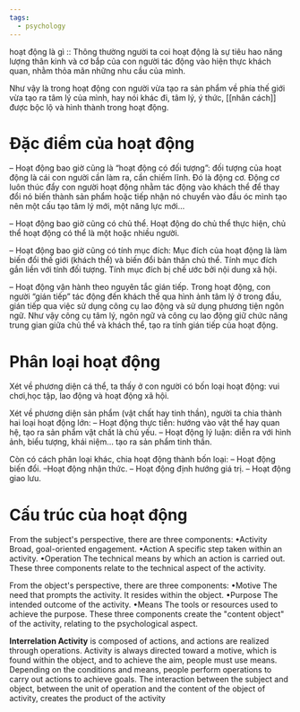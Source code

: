 ```yaml
---
tags:
  - psychology
---
```

hoạt động là gì :: Thông thường người ta coi hoạt động là sự tiêu hao năng lượng thân kinh và cơ bắp của con người tác động vào hiện thực khách quan, nhằm thỏa mãn những nhu cầu của mình.
<!--SR:!2025-03-11,3,250-->

Như vậy là trong hoạt động con người vừa tạo ra sản phẩm về phía thế giới vừa tạo ra tâm lý của mình, hay nói khác đi, tâm lý, ý thức, [[nhân cách]] được bộc lộ và hình thành trong hoạt động.

# Đặc điểm của hoạt động
– Hoạt động bao giờ cũng là “hoạt động có đối tượng”: đối tượng của hoạt động là cái con người cần làm ra, cần chiếm lĩnh. Đó là động cơ. Động cơ luôn thúc đẩy con người hoạt động nhằm tác động vào khách thể để thay đổi nó biến thành sản phẩm hoặc tiếp nhận nó chuyển vào đầu óc mình tạo nên một cấu tạo tâm lý mới, một năng lực mới…

– Hoạt động bao giờ cũng có chủ thể. Hoạt động do chủ thể thực hiện, chủ thể hoạt động có thể là một hoặc nhiều người.

– Hoạt động bao giờ cũng có tính mục đích: Mục đích của hoạt động là làm biến đổi thế giới (khách thể) và biến đổi bản thân chủ thể. Tính mục đích gắn liền với tính đối tượng. Tính mục đích bị chế ước bởi nội dung xã hội.

– Hoạt động vận hành theo nguyên tắc gián tiếp. Trong hoạt động, con người “gián tiếp” tác động đến khách thể qua hình ảnh tâm lý ở trong đầu, gián tiếp qua việc sử dụng công cụ lao động và sử dụng phương tiện ngôn ngữ. Như vậy công cụ tâm lý, ngôn ngữ và công cụ lao động giữ chức năng trung gian giữa chủ thể và khách thể, tạo ra tính gián tiếp của hoạt động.

# Phân loại hoạt động
Xét về phương diện cá thể, ta thấy ở con người có bốn loại hoạt động: vui chơi,học tập, lao động và hoạt động xã hội.

Xét về phương diện sản phẩm (vật chất hay tinh thần), người ta chia thành hai loại hoạt động lớn:
– Hoạt động thực tiễn: hướng vào vật thể hay quan hệ, tạo ra sản phẩm vật chất là chủ yếu.
– Hoạt động lý luận: diễn ra với hình ảnh, biểu tượng, khái niệm… tạo ra sản phẩm tinh thần.

Còn có cách phân loại khác, chia hoạt động thành bốn loại:
– Hoạt động biến đổi.
–Hoạt động nhận thức.
– Hoạt động định hướng giá trị.
– Hoạt động giao lưu.


# Cấu trúc của hoạt động
From the subject's perspective, there are three components:
•Activity Broad, goal-oriented engagement.
•Action A specific step taken within an activity.
•Operation The technical means by which an action is carried out. These three components relate to the technical aspect of the activity.

From the object's perspective, there are three components:
•Motive The need that prompts the activity. It resides within the object.
•Purpose The intended outcome of the activity.
•Means The tools or resources used to achieve the purpose. These three components create the "content object" of the activity, relating to the psychological aspect.

**Interrelation Activity** is composed of actions, and actions are realized through operations. Activity is always directed toward a motive, which is found within the object, and to achieve the aim, people must use means. Depending on the conditions and means, people perform operations to carry out actions to achieve goals. The interaction between the subject and object, between the unit of operation and the content of the object of activity, creates the product of the activity